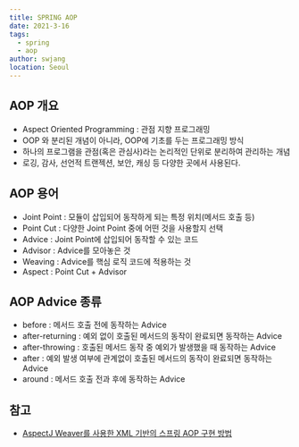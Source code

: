 ```yaml
---
title: SPRING AOP
date: 2021-3-16
tags: 
  - spring
  - aop
author: swjang
location: Seoul  
---
```


## AOP 개요
- Aspect Oriented Programming : 관점 지향 프로그래밍
- OOP 와 분리된 개념이 아니라, OOP에 기초를 두는 프로그래밍 방식
- 하나의 프로그램을 관점(혹은 관심사)라는 논리적인 단위로 분리하여 관리하는 개념
- 로깅, 감사, 선언적 트랜젝션, 보안, 캐싱 등 다양한 곳에서 사용된다.

## AOP 용어
- Joint Point : 모듈이 삽입되어 동작하게 되는 특정 위치(메서드 호출 등)
- Point Cut : 다양한 Joint Point 중에 어떤 것을 사용할지 선택
- Advice : Joint Point에 삽입되어 동작할 수 있는 코드
- Advisor : Advice를 모아놓은 것
- Weaving : Advice를 핵심 로직 코드에 적용하는 것
- Aspect : Point Cut + Advisor

## AOP Advice 종류
- before : 메서드 호출 전에 동작하는 Advice
- after-returning : 예외 없이 호출된 메서드의 동작이 완료되면 동작하는 Advice
- after-throwing : 호출된 메서드 동작 중 예외가 발생했을 때 동작하는 Advice
- after : 예외 발생 여부에 관계없이 호출된 메서드의 동작이 완료되면 동작하는 Advice
- around : 메서드 호출 전과 후에 동작하는 Advice

## 참고
- [AspectJ Weaver를 사용한 XML 기반의 스프링 AOP 구현 방법](https://atoz-develop.tistory.com/entry/AspectJ-Weaver%EB%A5%BC-%EC%82%AC%EC%9A%A9%ED%95%9C-XML-%EA%B8%B0%EB%B0%98%EC%9D%98-%EC%8A%A4%ED%94%84%EB%A7%81-AOP-%EA%B5%AC%ED%98%84-%EB%B0%A9%EB%B2%95)